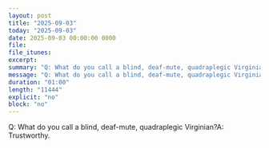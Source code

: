 ```yaml
---
layout: post
title: "2025-09-03"
today: "2025-09-03"
date: 2025-09-03 00:00:00 0000
file:
file_itunes:
excerpt:
summary: "Q: What do you call a blind, deaf-mute, quadraplegic Virginian?A: Trustworthy."
message: "Q: What do you call a blind, deaf-mute, quadraplegic Virginian?A: Trustworthy."
duration: "01:00"
length: "11444"
explicit: "no"
block: "no"
---
```

Q: What do you call a blind, deaf-mute, quadraplegic Virginian?A: Trustworthy.

